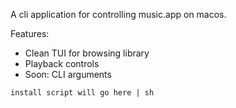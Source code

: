 A cli application for controlling music.app on macos. 

Features:
- Clean TUI for browsing library
- Playback controls
- Soon: CLI arguments

`
install script will go here | sh
`

